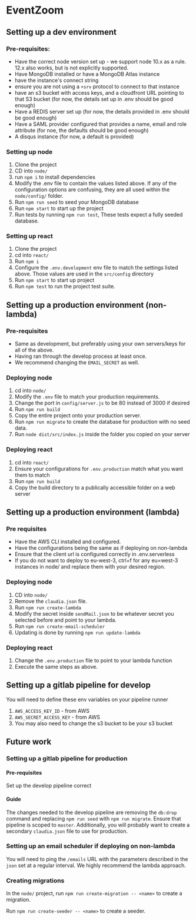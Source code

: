 # EventZoom

## Setting up a dev environment

### Pre-requisites:
* Have the correct node version set up - we support node 10.x as a rule. 12.x also works, but is not explicitly supported.
* Have MongoDB installed or have a MongoDB Atlas instance
* have the instance's connect string
* ensure you are not using a `+srv` protocol to connect to that instance
* have an s3 bucket with access keys, and a cloudfront URL pointing to that S3 bucket (for now, the details set up in .env should be good enough)
* Have a REDIS server set up (for now, the details provided in .env should be good enough)
* Have a SAML provider configured that provides a name, email and role attribute (for noe, the defaults should be good enough)
* A disqus instance (for now, a default is provided)

### Setting up node
1. Clone the project
2. CD into `node/ `
3. run `npm i` to install dependencies
4. Modify the .env file to contain the values listed above. If any of the configuration options are confusing, they are all used within the `node/config/` folder.
5. Run `npm run seed` to seed your MongoDB database
6. Run `npm start` to start up the project
7. Run tests by running `npm run test`, These tests expect a fully seeded database.

### Setting up react
1. Clone the project
2. cd into `react/`
3. Run `npm i`
4. Configure the `.env.development` env file to match the settings listed above. Those values are used in the `src/config` directory
5. Run `npm start` to start up project
6. Run `npm test` to run the project test suite.


## Setting up a production environment (non-lambda)

### Pre-requisites
* Same as development, but preferably using your own servers/keys for all of the above.
* Having ran through the develop process at least once.
* We recommend changing the `EMAIL_SECRET` as well.

### Deploying node
1. cd into `node/`
2. Modify the `.env` file to match your production requirements.
3. Change the port in `config/server.js` to be 80 instead of 3000 if desired
4. Run `npm run build`
5. Copy the entire project onto your production server.
6. Run `npm run migrate` to create the database for production with no seed data.
7. Run `node dist/src/index.js` inside the folder you copied on your server

### Deploying react
1. cd into `react/`
2. Ensure your configurations for `.env.production` match what you want them to match
3. Run `npm run build`
4. Copy the build directory to a publically accessible folder on a web server


## Setting up a production environment (lambda)

### Pre requisites 
* Have the AWS CLI installed and configured.
* Have the configurations being the same as if deploying on non-lambda
* Ensure that the client url is configured correctly in .env.serverless
* If you do not want to deploy to eu-west-3, ctrl+f for any eu=west-3 instances in node/ and replace them with your desired region.

### Deploying node
1. CD into `node/`
2. Remove the `claudia.json` file. 
3. Run `npm run create-lambda`
4. Modify the secret inside `sendMail.json` to be whatever secret you selected before and point to your lambda.
5. Run `npm run create-email-scheduler`
6. Updating is done by running `npm run update-lambda`

### Deploying react
1. Change the `.env.production` file to point to your lambda function
2. Execute the same steps as above.


## Setting up a gitlab pipeline for develop
You will need to define these env variables on your pipeline runner
1. `AWS_ACCESS_KEY_ID` - from AWS
2. `AWS_SECRET_ACCESS_KEY` - from AWS
3. You may also need to change the s3 bucket to be your s3 bucket


## Future work

### Setting up a gitlab pipeline for production

#### Pre-requisites
Set up the develop pipeline correct

#### Guide

The changes needed to the develop pipeline are removing the `db:drop` command and replacing `npm run seed` with `npm run migrate`. Ensure that pipeline is scoped to `master`. Additionally, you will probably want to create a secondary `claudia.json` file to use for production.


### Setting up an email scheduler if deploying on non-lambda

You will need to ping the `/emails` URL with the parameters described in the `json` set at a regular interval. We highly recommend the lambda approach.

### Creating migrations

In the `node/` project, run `npm run create-migration -- <name>` to create a migration.

Run `npm run create-seeder -- <name>` to create a seeder.